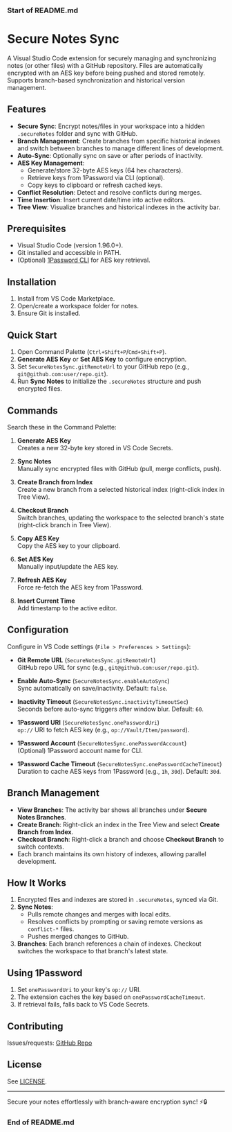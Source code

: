 ### Start of README.md

# Secure Notes Sync

A Visual Studio Code extension for securely managing and synchronizing notes (or other files) with a GitHub repository. Files are automatically encrypted with an AES key before being pushed and stored remotely. Supports branch-based synchronization and historical version management.

## Features

- **Secure Sync**: Encrypt notes/files in your workspace into a hidden `.secureNotes` folder and sync with GitHub.
- **Branch Management**: Create branches from specific historical indexes and switch between branches to manage different lines of development.
- **Auto-Sync**: Optionally sync on save or after periods of inactivity.
- **AES Key Management**:
  - Generate/store 32-byte AES keys (64 hex characters).
  - Retrieve keys from 1Password via CLI (optional).
  - Copy keys to clipboard or refresh cached keys.
- **Conflict Resolution**: Detect and resolve conflicts during merges.
- **Time Insertion**: Insert current date/time into active editors.
- **Tree View**: Visualize branches and historical indexes in the activity bar.

## Prerequisites

- Visual Studio Code (version 1.96.0+).
- Git installed and accessible in PATH.
- (Optional) [1Password CLI](https://developer.1password.com/docs/cli/) for AES key retrieval.

## Installation

1. Install from VS Code Marketplace.
2. Open/create a workspace folder for notes.
3. Ensure Git is installed.

## Quick Start

1. Open Command Palette (`Ctrl+Shift+P`/`Cmd+Shift+P`).
2. **Generate AES Key** or **Set AES Key** to configure encryption.
3. Set `SecureNotesSync.gitRemoteUrl` to your GitHub repo (e.g., `git@github.com:user/repo.git`).
4. Run **Sync Notes** to initialize the `.secureNotes` structure and push encrypted files.

## Commands

Search these in the Command Palette:

1. **Generate AES Key**  
   Creates a new 32-byte key stored in VS Code Secrets.

2. **Sync Notes**  
   Manually sync encrypted files with GitHub (pull, merge conflicts, push).

3. **Create Branch from Index**  
   Create a new branch from a selected historical index (right-click index in Tree View).

4. **Checkout Branch**  
   Switch branches, updating the workspace to the selected branch's state (right-click branch in Tree View).

5. **Copy AES Key**  
   Copy the AES key to your clipboard.

6. **Set AES Key**  
   Manually input/update the AES key.

7. **Refresh AES Key**  
   Force re-fetch the AES key from 1Password.

8. **Insert Current Time**  
   Add timestamp to the active editor.

## Configuration

Configure in VS Code settings (`File > Preferences > Settings`):

- **Git Remote URL** (`SecureNotesSync.gitRemoteUrl`)  
  GitHub repo URL for sync (e.g., `git@github.com:user/repo.git`).

- **Enable Auto-Sync** (`SecureNotesSync.enableAutoSync`)  
  Sync automatically on save/inactivity. Default: `false`.

- **Inactivity Timeout** (`SecureNotesSync.inactivityTimeoutSec`)  
  Seconds before auto-sync triggers after window blur. Default: `60`.

- **1Password URI** (`SecureNotesSync.onePasswordUri`)  
  `op://` URI to fetch AES key (e.g., `op://Vault/Item/password`).

- **1Password Account** (`SecureNotesSync.onePasswordAccount`)  
  (Optional) 1Password account name for CLI.

- **1Password Cache Timeout** (`SecureNotesSync.onePasswordCacheTimeout`)  
  Duration to cache AES keys from 1Password (e.g., `1h`, `30d`). Default: `30d`.

## Branch Management

- **View Branches**: The activity bar shows all branches under **Secure Notes Branches**.
- **Create Branch**: Right-click an index in the Tree View and select **Create Branch from Index**.
- **Checkout Branch**: Right-click a branch and choose **Checkout Branch** to switch contexts.
- Each branch maintains its own history of indexes, allowing parallel development.

## How It Works

1. Encrypted files and indexes are stored in `.secureNotes`, synced via Git.
2. **Sync Notes**:
   - Pulls remote changes and merges with local edits.
   - Resolves conflicts by prompting or saving remote versions as `conflict-*` files.
   - Pushes merged changes to GitHub.
3. **Branches**: Each branch references a chain of indexes. Checkout switches the workspace to that branch's latest state.

## Using 1Password

1. Set `onePasswordUri` to your key's `op://` URI.
2. The extension caches the key based on `onePasswordCacheTimeout`.
3. If retrieval fails, falls back to VS Code Secrets.

## Contributing

Issues/requests: [GitHub Repo](https://github.com/masahide/SecureNotesSyncVSCodeExt)

## License

See [LICENSE](https://github.com/masahide/SecureNotesSyncVSCodeExt/blob/main/LICENSE).

---

Secure your notes effortlessly with branch-aware encryption sync! ⚡🔒

### End of README.md
